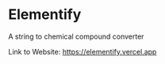 # Elementify
A string to chemical compound converter

Link to Website: https://elementify.vercel.app
